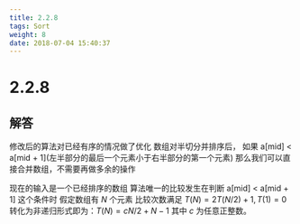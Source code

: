 ```yaml
---
title: 2.2.8
tags: Sort
weight: 8
date: 2018-07-04 15:40:37
---
```


# 2.2.8


## 解答

修改后的算法对已经有序的情况做了优化
数组对半切分并排序后，
如果 a[mid] < a\[mid + 1](左半部分的最后一个元素小于右半部分的第一个元素)
那么我们可以直接合并数组，不需要再做多余的操作

现在的输入是一个已经排序的数组
算法唯一的比较发生在判断 a[mid] < a[mid + 1] 这个条件时
假定数组有 $N$ 个元素
比较次数满足 $T(N) = 2  T(N / 2) + 1, T(1) = 0$
转化为非递归形式即为：$T(N) = cN / 2 + N - 1$
其中 $c$ 为任意正整数。
